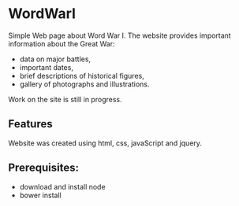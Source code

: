 # WordWarI
Simple Web page about Word War I.
The website provides important information about the Great War:
- data on major battles,
- important dates,
- brief descriptions of historical figures,
- gallery of photographs and illustrations.

Work on the site is still in progress.

## Features

Website was created using html, css, javaScript and jquery.

## Prerequisites:

* download and install node
* bower install
